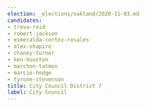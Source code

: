 ```yaml
---
election: _elections/oakland/2020-11-03.md
candidates:
- treva-reid
- robert-jackson
- esmeralda-cortez-rosales
- alex-shapiro
- chaney-turner
- ken-houston
- marchon-tatmon
- marcie-hodge
- tyrone-stevenson
title: City Council District 7
label: City Council
---
```

